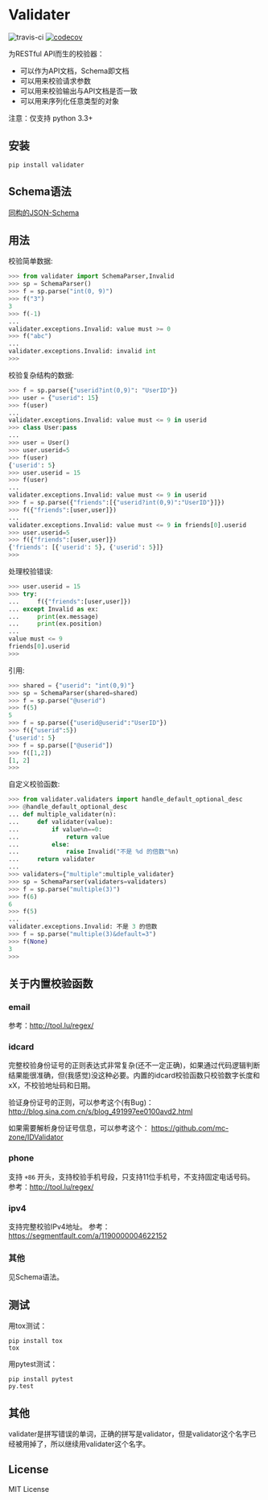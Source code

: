 # Validater 

![travis-ci](https://api.travis-ci.org/guyskk/validater.svg) [![codecov](https://codecov.io/gh/guyskk/validater/branch/master/graph/badge.svg)](https://codecov.io/gh/guyskk/validater)

为RESTful API而生的校验器：

- 可以作为API文档，Schema即文档
- 可以用来校验请求参数
- 可以用来校验输出与API文档是否一致
- 可以用来序列化任意类型的对象

注意：仅支持 python 3.3+

## 安装

    pip install validater


## Schema语法

[同构的JSON-Schema](Isomorph-JSON-Schema.md)


## 用法

校验简单数据:
```python
>>> from validater import SchemaParser,Invalid
>>> sp = SchemaParser()
>>> f = sp.parse("int(0, 9)")
>>> f("3")
3
>>> f(-1)
...
validater.exceptions.Invalid: value must >= 0
>>> f("abc")
...
validater.exceptions.Invalid: invalid int
>>> 
```

校验复杂结构的数据:
```python
>>> f = sp.parse({"userid?int(0,9)": "UserID"})
>>> user = {"userid": 15}
>>> f(user)
...
validater.exceptions.Invalid: value must <= 9 in userid
>>> class User:pass
... 
>>> user = User()
>>> user.userid=5
>>> f(user)
{'userid': 5}
>>> user.userid = 15
>>> f(user)
...
validater.exceptions.Invalid: value must <= 9 in userid
>>> f = sp.parse({"friends":[{"userid?int(0,9)":"UserID"}]})
>>> f({"friends":[user,user]})
...
validater.exceptions.Invalid: value must <= 9 in friends[0].userid
>>> user.userid=5
>>> f({"friends":[user,user]})
{'friends': [{'userid': 5}, {'userid': 5}]}
>>> 
```

处理校验错误:

```python
>>> user.userid = 15
>>> try:
...     f({"friends":[user,user]})
... except Invalid as ex:
...     print(ex.message)
...     print(ex.position)
... 
value must <= 9
friends[0].userid
>>> 
```

引用:

```python
>>> shared = {"userid": "int(0,9)"}
>>> sp = SchemaParser(shared=shared)
>>> f = sp.parse("@userid")
>>> f(5)
5
>>> f = sp.parse({"userid@userid":"UserID"})
>>> f({"userid":5})
{'userid': 5}
>>> f = sp.parse(["@userid"])
>>> f([1,2])
[1, 2]
>>> 
```

自定义校验函数:

```python
>>> from validater.validaters import handle_default_optional_desc
>>> @handle_default_optional_desc
... def multiple_validater(n):
...     def validater(value):
...         if value%n==0:
...             return value
...         else:
...             raise Invalid("不是 %d 的倍数"%n)
...     return validater
... 
>>> validaters={"multiple":multiple_validater}
>>> sp = SchemaParser(validaters=validaters)
>>> f = sp.parse("multiple(3)")
>>> f(6)
6
>>> f(5)
...
validater.exceptions.Invalid: 不是 3 的倍数
>>> f = sp.parse("multiple(3)&default=3")
>>> f(None)
3
>>> 
```

## 关于内置校验函数

### email

参考：http://tool.lu/regex/

### idcard

完整校验身份证号的正则表达式非常复杂(还不一定正确)，如果通过代码逻辑判断结果能很准确，但(我感觉)没这种必要。内置的idcard校验函数只校验数字长度和xX，不校验地址码和日期。

验证身份证号的正则，可以参考这个(有Bug)：
http://blog.sina.com.cn/s/blog_491997ee0100avd2.html

如果需要解析身份证号信息，可以参考这个：
https://github.com/mc-zone/IDValidator

### phone

支持 `+86` 开头，支持校验手机号段，只支持11位手机号，不支持固定电话号码。
参考：http://tool.lu/regex/

### ipv4

支持完整校验IPv4地址。
参考：https://segmentfault.com/a/1190000004622152

### 其他

见Schema语法。


## 测试

用tox测试：

    pip install tox
    tox

用pytest测试：

    pip install pytest
    py.test


## 其他

validater是拼写错误的单词，正确的拼写是validator，但是validator这个名字已经被用掉了，所以继续用validater这个名字。


## License 

MIT License

